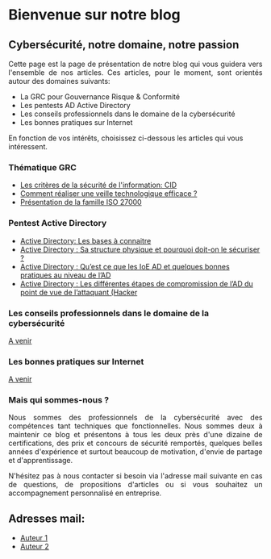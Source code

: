 # **Bienvenue sur notre blog** 

## **Cybersécurité, notre domaine, notre passion**

<p align="justify">
Cette page est la page de présentation de notre blog qui vous guidera vers l'ensemble de nos articles. Ces articles, pour le moment, sont orientés autour des domaines suivants:
</p>

- La GRC pour Gouvernance Risque & Conformité
- Les pentests AD Active Directory
- Les conseils professionnels dans le domaine de la cybersécurité
- Les bonnes pratiques sur Internet

En fonction de vos intérêts, choisissez ci-dessous les articles qui vous intéressent.


### Thématique GRC

- [Les critères de la sécurité de l'information: CID](https://cyberlinks7.github.io/cyber-links/1st_article)
- [Comment réaliser une veille technologique efficace ?](https://cyberlinks7.github.io/cyber-links/2nd_article)
- [Présentation de la famille ISO 27000](https://cyberlinks7.github.io/cyber-links/3rd_article)

### Pentest Active Directory

- [Active Directory: Les bases à connaitre](https://cyberlinks7.github.io/cyber-links/1st_articleAD)
- [Active Directory : Sa structure physique et pourquoi doit-on le sécuriser ?](https://cyberlinks7.github.io/cyber-links/2nd_articleAD)
- [Active Directory : Qu’est ce que les IoE AD et quelques bonnes pratiques au niveau de l’AD](https://cyberlinks7.github.io/cyber-links/3rd_articleAD)
- [Active Directory : Les différentes étapes de compromission de l’AD du point de vue de l’attaquant (Hacker](https://cyberlinks7.github.io/cyber-links/4th_articleAD)

### Les conseils professionnels dans le domaine de la cybersécurité

[A venir]()

### Les bonnes pratiques sur Internet

[A venir]()

### Mais qui sommes-nous ?

<p align="justify">
Nous sommes des professionnels de la cybersécurité avec des compétences tant techniques que fonctionnelles. Nous sommes deux à maintenir ce blog et présentons à tous les deux près d'une dizaine de certifications, des prix et concours de sécurité remportés, quelques belles années d'expérience et surtout beaucoup de motivation, d'envie de partage et d'apprentissage.
</p>

<p align="justify">
N'hésitez pas à nous contacter si besoin via l'adresse mail suivante en cas de questions, de propositions d'articles ou si vous souhaitez un accompagnement personnalisé en entreprise.
</p>

## Adresses mail: 

- [Auteur 1](fahdibn23@gmail.com)
- [Auteur 2](okoubisso.guyselassie@gmail.com)


